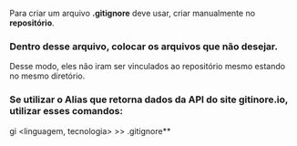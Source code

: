 Para criar um arquivo **.gitignore** deve usar, criar manualmente no **repositório**. 
### Dentro desse arquivo, colocar os arquivos que não desejar.
Desse modo, eles não iram ser vinculados ao repositório mesmo estando no mesmo diretório.

### Se utilizar o Alias que retorna dados da API do site gitinore.io, utilizar esses comandos:
gi <linguagem, tecnologia> >> .gitignore**
<!--stackedit_data:
eyJoaXN0b3J5IjpbLTE3MjcwNTExMDEsLTY0NDAzNTM0MywtMj
A4ODc0NjYxMl19
-->